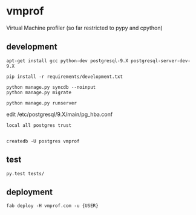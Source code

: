 # vmprof


Virtual Machine profiler (so far restricted to pypy and cpython)


## development

	apt-get install gcc python-dev postgresql-9.X postgresql-server-dev-9.X

    pip install -r requirements/development.txt

    python manage.py syncdb --noinput
    python manage.py migrate

	python manage.py runserver

edit /etc/postgresql/9.X/main/pg_hba.conf

	local all postgres trust


	createdb -U postgres vmprof


## test

    py.test tests/

## deployment

    fab deploy -H vmprof.com -u {USER}
